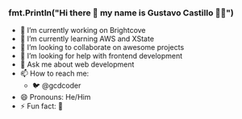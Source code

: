 ### fmt.Println("Hi there 👋 my name is Gustavo Castillo 👨‍💻")

- 🔭 I’m currently working on Brightcove
- 🌱 I’m currently learning AWS and XState
- 👯 I’m looking to collaborate on awesome projects
- 🤔 I’m looking for help with frontend development
- 💬 Ask me about web development
- 📫 How to reach me:
     - 🐦 @gcdcoder
- 😄 Pronouns: He/Him
- ⚡ Fun fact: 🤔
